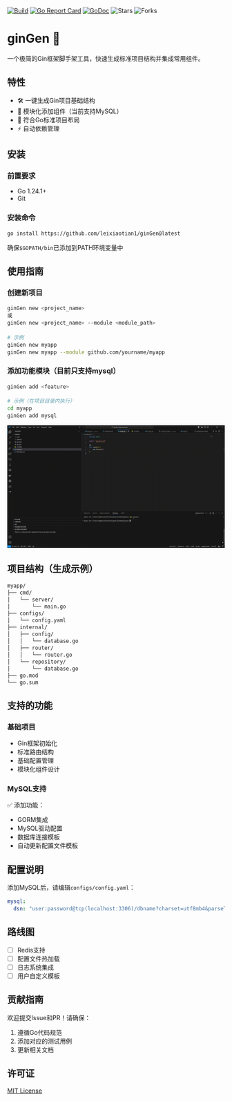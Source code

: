 [![Build](https://github.com/leixiaotian1/ginGen/actions/workflows/ci.yml/badge.svg?branch=main)](https://github.com/leixiaotian1/ginGen/actions/workflows/ci.yml)
[![Go Report Card](https://goreportcard.com/badge/github.com/leixiaotian1/ginGen?cache)](https://goreportcard.com/report/github.com/leixiaotian1/ginGen)
[![GoDoc](https://pkg.go.dev/badge/github.com/leixiaotian1/ginGen.svg)](https://pkg.go.dev/github.com/leixiaotian1/ginGen)
![Stars](https://img.shields.io/github/stars/leixiaotian1/ginGen)
![Forks](https://img.shields.io/github/forks/leixiaotian1/ginGen)



# ginGen 🚀

一个极简的Gin框架脚手架工具，快速生成标准项目结构并集成常用组件。


## 特性

- 🛠 一键生成Gin项目基础结构
- 🧩 模块化添加组件（当前支持MySQL）
- 📁 符合Go标准项目布局
- ⚡ 自动依赖管理

## 安装

### 前置要求
- Go 1.24.1+
- Git

### 安装命令
```bash
go install https://github.com/leixiaotian1/ginGen@latest
```

确保`$GOPATH/bin`已添加到PATH环境变量中

## 使用指南

### 创建新项目
```bash
ginGen new <project_name>
或
ginGen new <project_name> --module <module_path>

# 示例
ginGen new myapp
ginGen new myapp --module github.com/yourname/myapp
```

### 添加功能模块（目前只支持mysql）
```bash
ginGen add <feature>

# 示例（在项目目录内执行）
cd myapp
ginGen add mysql
```
![演示动画](./ginGen.gif)

## 项目结构（生成示例）
```
myapp/
├── cmd/
│   └── server/
│       └── main.go
├── configs/
│   └── config.yaml
├── internal/
│   ├── config/
│   │   └── database.go
│   ├── router/
│   │   └── router.go
│   └── repository/
│       └── database.go
├── go.mod
└── go.sum
```

## 支持的功能

### 基础项目
- Gin框架初始化
- 标准路由结构
- 基础配置管理
- 模块化组件设计

### MySQL支持
✅ 添加功能：
- GORM集成
- MySQL驱动配置
- 数据库连接模板
- 自动更新配置文件模板

## 配置说明

添加MySQL后，请编辑`configs/config.yaml`：
```yaml
mysql:
  dsn: "user:password@tcp(localhost:3306)/dbname?charset=utf8mb4&parseTime=True&loc=Local"
```



## 路线图
- [ ] Redis支持
- [ ] 配置文件热加载
- [ ] 日志系统集成
- [ ] 用户自定义模板

## 贡献指南
欢迎提交Issue和PR！请确保：
1. 遵循Go代码规范
2. 添加对应的测试用例
3. 更新相关文档

## 许可证
[MIT License](LICENSE)
